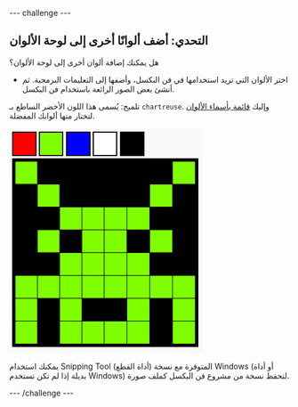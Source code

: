 \--- challenge \---

## التحدي: أضف ألوانًا أخرى إلى لوحة الألوان

هل يمكنك إضافة ألوان أخرى إلى لوحة الألوان؟

+ اختر الألوان التي تريد استخدامها في فن البكسل، وأضفها إلى التعليمات البرمجية. ثم أنشئ بعض الصور الرائعة باستخدام فن البكسل.

تلميح: يُسمى هذا اللون الأخضر الساطع بـ `chartreuse`. وإليك [قائمة بأسماء الألوان](https://www.w3schools.com/colors/colors_names.asp) لتختار منها ألوانك المفضلة.

![لقطة الشاشة](images/pixel-art-final.png)

يمكنك استخدام Snipping Tool (أداة القطع) المتوفرة مع نسخة Windows (أو أداة بديلة إذا لم تكن تستخدم Windows) لتحفظ نسخة من مشروع فن البكسل كملف صورة.

\--- /challenge \---